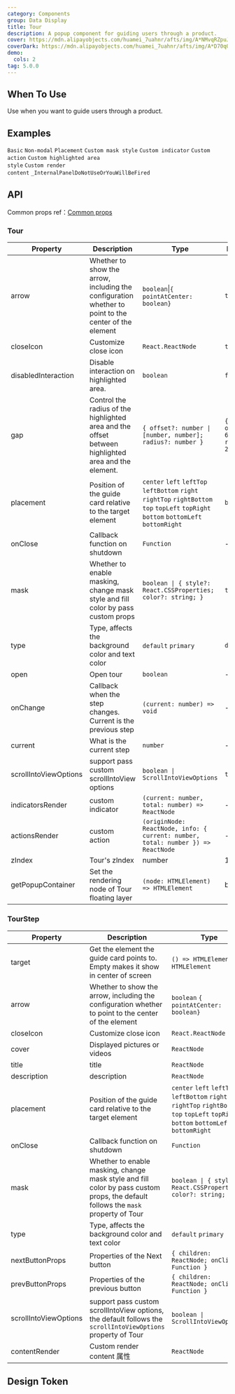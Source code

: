 ```yaml
---
category: Components
group: Data Display
title: Tour
description: A popup component for guiding users through a product.
cover: https://mdn.alipayobjects.com/huamei_7uahnr/afts/img/A*NMvqRZpuJfQAAAAAAAAAAAAADrJ8AQ/original
coverDark: https://mdn.alipayobjects.com/huamei_7uahnr/afts/img/A*D70qQJJmzhgAAAAAAAAAAAAADrJ8AQ/original
demo:
  cols: 2
tag: 5.0.0
---
```


## When To Use

Use when you want to guide users through a product.

## Examples

<!-- prettier-ignore -->
<code src="./demo/basic.tsx">Basic</code>
<code src="./demo/non-modal.tsx">Non-modal</code>
<code src="./demo/placement.tsx">Placement</code>
<code src="./demo/mask.tsx">Custom mask style</code>
<code src="./demo/indicator.tsx">Custom indicator</code>
<code src="./demo/actions-render.tsx" version="5.25.0">Custom action</code>
<code src="./demo/gap.tsx">Custom highlighted area style</code>
<code src="./demo/content-render.tsx">Custom render content</code>
<code src="./demo/render-panel.tsx" debug>\_InternalPanelDoNotUseOrYouWillBeFired</code>

## API

Common props ref：[Common props](/docs/react/common-props)

### Tour

| Property | Description | Type | Default | Version |
| --- | --- | --- | --- | --- |
| arrow | Whether to show the arrow, including the configuration whether to point to the center of the element | `boolean`\|`{ pointAtCenter: boolean}` | `true` |  |
| closeIcon | Customize close icon | `React.ReactNode` | `true` | 5.9.0 |
| disabledInteraction | Disable interaction on highlighted area. | `boolean` | `false` | 5.13.0 |
| gap | Control the radius of the highlighted area and the offset between highlighted area and the element. | `{ offset?: number \| [number, number]; radius?: number }` | `{ offset?: 6 ; radius?: 2 }` | 5.0.0 (array type `offset`: 5.9.0) |
| placement | Position of the guide card relative to the target element | `center` `left` `leftTop` `leftBottom` `right` `rightTop` `rightBottom` `top` `topLeft` `topRight` `bottom` `bottomLeft` `bottomRight` | `bottom` |  |
| onClose | Callback function on shutdown | `Function` | - |  |
| mask | Whether to enable masking, change mask style and fill color by pass custom props | `boolean \| { style?: React.CSSProperties; color?: string; }` | `true` |  |
| type | Type, affects the background color and text color | `default` `primary` | `default` |  |
| open | Open tour | `boolean` | - |  |
| onChange | Callback when the step changes. Current is the previous step | `(current: number) => void` | - |  |
| current | What is the current step | `number` | - |  |
| scrollIntoViewOptions | support pass custom scrollIntoView options | `boolean \| ScrollIntoViewOptions` | `true` | 5.2.0 |
| indicatorsRender | custom indicator | `(current: number, total: number) => ReactNode` | - | 5.2.0 |
| actionsRender | custom action | `(originNode: ReactNode, info: { current: number, total: number }) => ReactNode` | - | 5.25.0 |
| zIndex | Tour's zIndex | number | 1001 | 5.3.0 |
| getPopupContainer | Set the rendering node of Tour floating layer | `(node: HTMLElement) => HTMLElement` | body | 5.12.0 |

### TourStep

| Property | Description | Type | Default | Version |
| --- | --- | --- | --- | --- |
| target | Get the element the guide card points to. Empty makes it show in center of screen | `() => HTMLElement` \| `HTMLElement` | - |  |
| arrow | Whether to show the arrow, including the configuration whether to point to the center of the element | `boolean` `{ pointAtCenter: boolean}` | `true` |  |
| closeIcon | Customize close icon | `React.ReactNode` | `true` | 5.9.0 |
| cover | Displayed pictures or videos | `ReactNode` | - |  |
| title | title | `ReactNode` | - |  |
| description | description | `ReactNode` | - |  |
| placement | Position of the guide card relative to the target element | `center` `left` `leftTop` `leftBottom` `right` `rightTop` `rightBottom` `top` `topLeft` `topRight` `bottom` `bottomLeft` `bottomRight` | `bottom` |  |
| onClose | Callback function on shutdown | `Function` | - |  |
| mask | Whether to enable masking, change mask style and fill color by pass custom props, the default follows the `mask` property of Tour | `boolean \| { style?: React.CSSProperties; color?: string; }` | `true` |  |
| type | Type, affects the background color and text color | `default` `primary` | `default` |  |
| nextButtonProps | Properties of the Next button | `{ children: ReactNode; onClick: Function }` | - |  |
| prevButtonProps | Properties of the previous button | `{ children: ReactNode; onClick: Function }` | - |  |
| scrollIntoViewOptions | support pass custom scrollIntoView options, the default follows the `scrollIntoViewOptions` property of Tour | `boolean \| ScrollIntoViewOptions` | `true` | 5.2.0 |
| contentRender | Custom render content 属性 | `ReactNode` | - | 5.27.0 |

## Design Token

<ComponentTokenTable component="Tour"></ComponentTokenTable>
